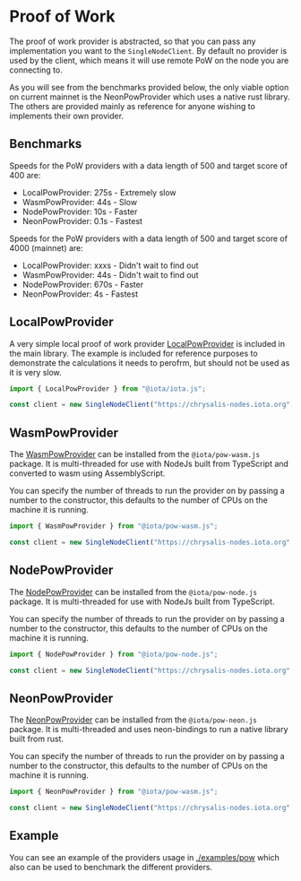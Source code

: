 # Proof of Work

The proof of work provider is abstracted, so that you can pass any implementation you want to the `SingleNodeClient`. By default no provider is used by the client, which means it will use remote PoW on the node you are connecting to.

As you will see from the benchmarks provided below, the only viable option on current mainnet is the NeonPowProvider which uses a native rust library. The others are provided mainly as reference for anyone wishing to implements their own provider.

## Benchmarks

Speeds for the PoW providers with a data length of 500 and target score of 400 are:

* LocalPowProvider: 275s - Extremely slow
* WasmPowProvider: 44s - Slow
* NodePowProvider: 10s - Faster
* NeonPowProvider: 0.1s - Fastest

Speeds for the PoW providers with a data length of 500 and target score of 4000 (mainnet) are:

* LocalPowProvider: xxxs - Didn't wait to find out
* WasmPowProvider: 44s - Didn't wait to find out
* NodePowProvider: 670s - Faster
* NeonPowProvider: 4s - Fastest

## LocalPowProvider

A very simple local proof of work provider [LocalPowProvider](./src/pow/localPowProvider.ts) is included in the main library.
The example is included for reference purposes to demonstrate the calculations it needs to perofrm, but should not be used as it is very slow.

```js
import { LocalPowProvider } from "@iota/iota.js";

const client = new SingleNodeClient("https://chrysalis-nodes.iota.org", { powProvider: new LocalPowProvider() });
```

## WasmPowProvider

The [WasmPowProvider](./packages/pow-wasm/) can be installed from the `@iota/pow-wasm.js` package.
It is multi-threaded for use with NodeJs built from TypeScript and converted to wasm using AssemblyScript.

You can specify the number of threads to run the provider on by passing a number to the constructor, this defaults to the number of CPUs on the machine it is running.

```js
import { WasmPowProvider } from "@iota/pow-wasm.js";

const client = new SingleNodeClient("https://chrysalis-nodes.iota.org", { powProvider: new WasmPowProvider() });
```

## NodePowProvider

The [NodePowProvider](./packages/pow-node/) can be installed from the `@iota/pow-node.js` package.
It is multi-threaded for use with NodeJs built from TypeScript.

You can specify the number of threads to run the provider on by passing a number to the constructor, this defaults to the number of CPUs on the machine it is running.

```js
import { NodePowProvider } from "@iota/pow-node.js";

const client = new SingleNodeClient("https://chrysalis-nodes.iota.org", { powProvider: new NodePowProvider() });
```


## NeonPowProvider

The [NeonPowProvider](./packages/pow-neon/) can be installed from the `@iota/pow-neon.js` package.
It is multi-threaded and uses neon-bindings to run a native library built from rust.

You can specify the number of threads to run the provider on by passing a number to the constructor, this defaults to the number of CPUs on the machine it is running.

```js
import { NeonPowProvider } from "@iota/pow-wasm.js";

const client = new SingleNodeClient("https://chrysalis-nodes.iota.org", { powProvider: new NeonPowProvider() });
```

## Example

You can see an example of the providers usage in [./examples/pow](./examples/pow) which also can be used to benchmark the different providers.